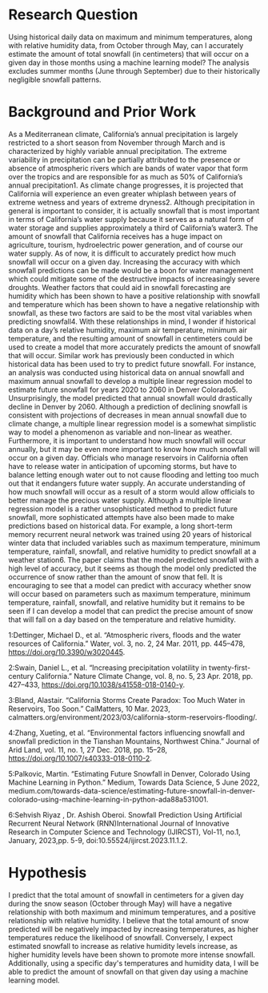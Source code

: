 # Research Question
Using historical daily data on maximum and minimum temperatures, along with relative humidity data, from October through May, can I accurately estimate the amount of total snowfall (in centimeters) that will occur on a given day in those months using a machine learning model? The analysis excludes summer months (June through September) due to their historically negligible snowfall patterns.

# Background and Prior Work
As a Mediterranean climate, California’s annual precipitation is largely restricted to a short season from November through March and is characterized by highly variable annual precipitation. The extreme variability in precipitation can be partially attributed to the presence or absence of atmospheric rivers which are bands of water vapor that form over the tropics and are responsible for as much as 50% of California’s annual precipitation1. As climate change progresses, it is projected that California will experience an even greater whiplash between years of extreme wetness and years of extreme dryness2. Although precipitation in general is important to consider, it is actually snowfall that is most important in terms of California’s water supply because it serves as a natural form of water storage and supplies approximately a third of California’s water3. The amount of snowfall that California receives has a huge impact on agriculture, tourism, hydroelectric power generation, and of course our water supply. As of now, it is difficult to accurately predict how much snowfall will occur on a given day. Increasing the accuracy with which snowfall predictions can be made would be a boon for water management which could mitigate some of the destructive impacts of increasingly severe droughts. Weather factors that could aid in snowfall forecasting are humidity which has been shown to have a positive relationship with snowfall and temperature which has been shown to have a negative relationship with snowfall, as these two factors are said to be the most vital variables when predicting snowfall4. With these relationships in mind, I wonder if historical data on a day’s relative humidity, maximum air temperature, minimum air temperature, and the resulting amount of snowfall in centimeters could be used to create a model that more accurately predicts the amount of snowfall that will occur. Similar work has previously been conducted in which historical data has been used to try to predict future snowfall. For instance, an analysis was conducted using historical data on annual snowfall and maximum annual snowfall to develop a multiple linear regression model to estimate future snowfall for years 2020 to 2060 in Denver Colorado5. Unsurprisingly, the model predicted that annual snowfall would drastically decline in Denver by 2060. Although a prediction of declining snowfall is consistent with projections of decreases in mean annual snowfall due to climate change, a multiple linear regression model is a somewhat simplistic way to model a phenomenon as variable and non-linear as weather. Furthermore, it is important to understand how much snowfall will occur annually, but it may be even more important to know how much snowfall will occur on a given day. Officials who manage reservoirs in California often have to release water in anticipation of upcoming storms, but have to balance letting enough water out to not cause flooding and letting too much out that it endangers future water supply. An accurate understanding of how much snowfall will occur as a result of a storm would allow officials to better manage the precious water supply. Although a multiple linear regression model is a rather unsophisticated method to predict future snowfall, more sophisticated attempts have also been made to make predictions based on historical data. For example, a long short-term memory recurrent neural network was trained using 20 years of historical winter data that included variables such as maximum temperature, minimum temperature, rainfall, snowfall, and relative humidity to predict snowfall at a weather station6. The paper claims that the model predicted snowfall with a high level of accuracy, but it seems as though the model only predicted the occurrence of snow rather than the amount of snow that fell. It is encouraging to see that a model can predict with accuracy whether snow will occur based on parameters such as maximum temperature, minimum temperature, rainfall, snowfall, and relative humidity but it remains to be seen if I can develop a model that can predict the precise amount of snow that will fall on a day based on the temperature and relative humidity.

1:Dettinger, Michael D., et al. “Atmospheric rivers, floods and the water resources of California.” Water, vol. 3, no. 2, 24 Mar. 2011, pp. 445–478, https://doi.org/10.3390/w3020445.

2:Swain, Daniel L., et al. “Increasing precipitation volatility in twenty-first-century California.” Nature Climate Change, vol. 8, no. 5, 23 Apr. 2018, pp. 427–433, https://doi.org/10.1038/s41558-018-0140-y.

3:Bland, Alastair. “California Storms Create Paradox: Too Much Water in Reservoirs, Too Soon.” CalMatters, 10 Mar. 2023, calmatters.org/environment/2023/03/california-storm-reservoirs-flooding/.

4:Zhang, Xueting, et al. “Environmental factors influencing snowfall and snowfall prediction in the Tianshan Mountains, Northwest China.” Journal of Arid Land, vol. 11, no. 1, 27 Dec. 2018, pp. 15–28, https://doi.org/10.1007/s40333-018-0110-2.

5:Palkovic, Martin. “Estimating Future Snowfall in Denver, Colorado Using Machine Learning in Python.” Medium, Towards Data Science, 5 June 2022, medium.com/towards-data-science/estimating-future-snowfall-in-denver-colorado-using-machine-learning-in-python-ada88a531001.

6:Sehvish Riyaz , Dr. Ashish Oberoi. Snowfall Prediction Using Artificial Recurrent Neural Network (RNN)International Journal of Innovative Research in Computer Science and Technology (IJIRCST), Vol-11, no.1, January, 2023,pp. 5-9, doi:10.55524/ijircst.2023.11.1.2.

# Hypothesis
I predict that the total amount of snowfall in centimeters for a given day during the snow season (October through May) will have a negative relationship with both maximum and minimum temperatures, and a positive relationship with relative humidity. I believe that the total amount of snow predicted will be negatively impacted by increasing temperatures, as higher temperatures reduce the likelihood of snowfall. Conversely, I expect estimated snowfall to increase as relative humidity levels increase, as higher humidity levels have been shown to promote more intense snowfall. Additionally, using a specific day's temperatures and humidity data, I will be able to predict the amount of snowfall on that given day using a machine learning model.
